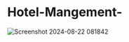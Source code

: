 ﻿# Hotel-Mangement-

![Screenshot 2024-08-22 081842](https://github.com/user-attachments/assets/538f4e6c-20ea-4dbf-9786-8bae53fda3dc)
